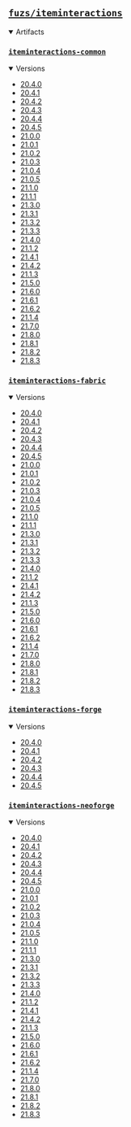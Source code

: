 ## [`fuzs/iteminteractions`](.)

<details open>
<summary>Artifacts</summary>

### [`iteminteractions-common`](./iteminteractions-common)
<details open>
<summary>Versions</summary>

- [20.4.0](./iteminteractions-common/20.4.0)
- [20.4.1](./iteminteractions-common/20.4.1)
- [20.4.2](./iteminteractions-common/20.4.2)
- [20.4.3](./iteminteractions-common/20.4.3)
- [20.4.4](./iteminteractions-common/20.4.4)
- [20.4.5](./iteminteractions-common/20.4.5)
- [21.0.0](./iteminteractions-common/21.0.0)
- [21.0.1](./iteminteractions-common/21.0.1)
- [21.0.2](./iteminteractions-common/21.0.2)
- [21.0.3](./iteminteractions-common/21.0.3)
- [21.0.4](./iteminteractions-common/21.0.4)
- [21.0.5](./iteminteractions-common/21.0.5)
- [21.1.0](./iteminteractions-common/21.1.0)
- [21.1.1](./iteminteractions-common/21.1.1)
- [21.3.0](./iteminteractions-common/21.3.0)
- [21.3.1](./iteminteractions-common/21.3.1)
- [21.3.2](./iteminteractions-common/21.3.2)
- [21.3.3](./iteminteractions-common/21.3.3)
- [21.4.0](./iteminteractions-common/21.4.0)
- [21.1.2](./iteminteractions-common/21.1.2)
- [21.4.1](./iteminteractions-common/21.4.1)
- [21.4.2](./iteminteractions-common/21.4.2)
- [21.1.3](./iteminteractions-common/21.1.3)
- [21.5.0](./iteminteractions-common/21.5.0)
- [21.6.0](./iteminteractions-common/21.6.0)
- [21.6.1](./iteminteractions-common/21.6.1)
- [21.6.2](./iteminteractions-common/21.6.2)
- [21.1.4](./iteminteractions-common/21.1.4)
- [21.7.0](./iteminteractions-common/21.7.0)
- [21.8.0](./iteminteractions-common/21.8.0)
- [21.8.1](./iteminteractions-common/21.8.1)
- [21.8.2](./iteminteractions-common/21.8.2)
- [21.8.3](./iteminteractions-common/21.8.3)
</details>

### [`iteminteractions-fabric`](./iteminteractions-fabric)
<details open>
<summary>Versions</summary>

- [20.4.0](./iteminteractions-fabric/20.4.0)
- [20.4.1](./iteminteractions-fabric/20.4.1)
- [20.4.2](./iteminteractions-fabric/20.4.2)
- [20.4.3](./iteminteractions-fabric/20.4.3)
- [20.4.4](./iteminteractions-fabric/20.4.4)
- [20.4.5](./iteminteractions-fabric/20.4.5)
- [21.0.0](./iteminteractions-fabric/21.0.0)
- [21.0.1](./iteminteractions-fabric/21.0.1)
- [21.0.2](./iteminteractions-fabric/21.0.2)
- [21.0.3](./iteminteractions-fabric/21.0.3)
- [21.0.4](./iteminteractions-fabric/21.0.4)
- [21.0.5](./iteminteractions-fabric/21.0.5)
- [21.1.0](./iteminteractions-fabric/21.1.0)
- [21.1.1](./iteminteractions-fabric/21.1.1)
- [21.3.0](./iteminteractions-fabric/21.3.0)
- [21.3.1](./iteminteractions-fabric/21.3.1)
- [21.3.2](./iteminteractions-fabric/21.3.2)
- [21.3.3](./iteminteractions-fabric/21.3.3)
- [21.4.0](./iteminteractions-fabric/21.4.0)
- [21.1.2](./iteminteractions-fabric/21.1.2)
- [21.4.1](./iteminteractions-fabric/21.4.1)
- [21.4.2](./iteminteractions-fabric/21.4.2)
- [21.1.3](./iteminteractions-fabric/21.1.3)
- [21.5.0](./iteminteractions-fabric/21.5.0)
- [21.6.0](./iteminteractions-fabric/21.6.0)
- [21.6.1](./iteminteractions-fabric/21.6.1)
- [21.6.2](./iteminteractions-fabric/21.6.2)
- [21.1.4](./iteminteractions-fabric/21.1.4)
- [21.7.0](./iteminteractions-fabric/21.7.0)
- [21.8.0](./iteminteractions-fabric/21.8.0)
- [21.8.1](./iteminteractions-fabric/21.8.1)
- [21.8.2](./iteminteractions-fabric/21.8.2)
- [21.8.3](./iteminteractions-fabric/21.8.3)
</details>

### [`iteminteractions-forge`](./iteminteractions-forge)
<details open>
<summary>Versions</summary>

- [20.4.0](./iteminteractions-forge/20.4.0)
- [20.4.1](./iteminteractions-forge/20.4.1)
- [20.4.2](./iteminteractions-forge/20.4.2)
- [20.4.3](./iteminteractions-forge/20.4.3)
- [20.4.4](./iteminteractions-forge/20.4.4)
- [20.4.5](./iteminteractions-forge/20.4.5)
</details>

### [`iteminteractions-neoforge`](./iteminteractions-neoforge)
<details open>
<summary>Versions</summary>

- [20.4.0](./iteminteractions-neoforge/20.4.0)
- [20.4.1](./iteminteractions-neoforge/20.4.1)
- [20.4.2](./iteminteractions-neoforge/20.4.2)
- [20.4.3](./iteminteractions-neoforge/20.4.3)
- [20.4.4](./iteminteractions-neoforge/20.4.4)
- [20.4.5](./iteminteractions-neoforge/20.4.5)
- [21.0.0](./iteminteractions-neoforge/21.0.0)
- [21.0.1](./iteminteractions-neoforge/21.0.1)
- [21.0.2](./iteminteractions-neoforge/21.0.2)
- [21.0.3](./iteminteractions-neoforge/21.0.3)
- [21.0.4](./iteminteractions-neoforge/21.0.4)
- [21.0.5](./iteminteractions-neoforge/21.0.5)
- [21.1.0](./iteminteractions-neoforge/21.1.0)
- [21.1.1](./iteminteractions-neoforge/21.1.1)
- [21.3.0](./iteminteractions-neoforge/21.3.0)
- [21.3.1](./iteminteractions-neoforge/21.3.1)
- [21.3.2](./iteminteractions-neoforge/21.3.2)
- [21.3.3](./iteminteractions-neoforge/21.3.3)
- [21.4.0](./iteminteractions-neoforge/21.4.0)
- [21.1.2](./iteminteractions-neoforge/21.1.2)
- [21.4.1](./iteminteractions-neoforge/21.4.1)
- [21.4.2](./iteminteractions-neoforge/21.4.2)
- [21.1.3](./iteminteractions-neoforge/21.1.3)
- [21.5.0](./iteminteractions-neoforge/21.5.0)
- [21.6.0](./iteminteractions-neoforge/21.6.0)
- [21.6.1](./iteminteractions-neoforge/21.6.1)
- [21.6.2](./iteminteractions-neoforge/21.6.2)
- [21.1.4](./iteminteractions-neoforge/21.1.4)
- [21.7.0](./iteminteractions-neoforge/21.7.0)
- [21.8.0](./iteminteractions-neoforge/21.8.0)
- [21.8.1](./iteminteractions-neoforge/21.8.1)
- [21.8.2](./iteminteractions-neoforge/21.8.2)
- [21.8.3](./iteminteractions-neoforge/21.8.3)
</details>

</details>
